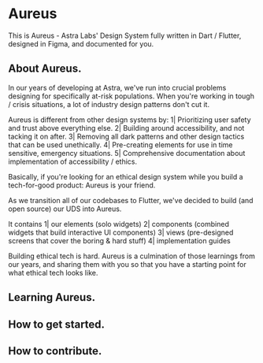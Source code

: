 # Aureus
This is Aureus - Astra Labs' Design System fully written in Dart / Flutter, designed in Figma, and documented for you.

## About Aureus. 
In our years of developing at Astra, we've run into crucial problems designing for specifically at-risk populations. When you're working in tough / crisis situations, a lot of industry design patterns don't cut it. 

Aureus is different from other design systems by: 
1| Prioritizing user safety and trust above everything else.
2| Building around accessibility, and not tacking it on after.
3| Removing all dark patterns and other design tactics that can be used unethically.
4| Pre-creating elements for use in time sensitive, emergency situations.
5| Comprehensive documentation about implementation of accessibility / ethics.

Basically, if you're looking for an ethical design system while you build a tech-for-good product: Aureus is your friend. 

As we transition all of our codebases to Flutter, we've decided to build (and open source) our UDS into Aureus. 

It contains 
1| our elements (solo widgets)
2| components (combined widgets that build interactive UI components)
3| views (pre-designed screens that cover the boring & hard stuff)
4| implementation guides

Building ethical tech is hard. Aureus is a culmination of those learnings from our years, and sharing them with you so that you have a starting point for what ethical tech looks like. 

## Learning Aureus.

## How to get started. 

## How to contribute.
